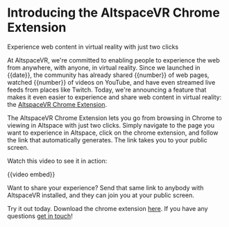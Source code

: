 # Introducing the AltspaceVR Chrome Extension
Experience web content in virtual reality with just two clicks

At AltspaceVR, we're committed to enabling people to experience the web from anywhere, with anyone, in virtual reality. Since we launched in {{date}}, the community has already shared {{number}} of web pages, watched {{number}} of videos on YouTube, and have even streamed live feeds from places like Twitch. Today, we're announcing a feature that makes it even easier to experience and share web content in virtual reality: the [AltspaceVR Chrome Extension](link).

The AltspaceVR Chrome Extension lets you go from browsing in Chrome to viewing in Altspace with just two clicks. Simply navigate to the page you want to experience in Altspace, click on the chrome extension, and follow the link that automatically generates. The link takes you to your public screen.

Watch this video to see it in action:

{{video embed}}

Want to share your experience? Send that same link to anybody with AltspaceVR installed, and they can join you at your public screen.

Try it out today. Download the chrome extension [here](link). If you have any questions [get in touch](link)!